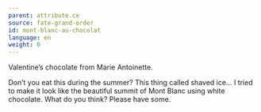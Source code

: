```yaml
---
parent: attribute.ce
source: fate-grand-order
id: mont-blanc-au-chocolat
language: en
weight: 0
---
```


Valentine’s chocolate from Marie Antoinette.

Don’t you eat this during the summer?
This thing called shaved ice…
I tried to make it look like the beautiful summit of Mont Blanc using white chocolate. What do you think?
Please have some.
